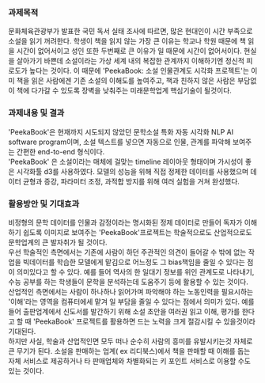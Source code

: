 ### 과제목적

문화체육관광부가 발표한 국민 독서 실태 조사에 따르면, 많은 현대인이 시간 부족으로 소설을 읽기 꺼려한다. 학생이 책을 읽지 않는 가장 큰 이유는 학교나 학원 때문에 책 읽을 시간이 없어서이고 성인 또한 두번째로 큰 이유가 일 때문에 시간이 없어서이다. 현실을 살아가기 바쁜데 소설이라는 가상 세계 내의 복잡한 관계까지 이해하기엔 정신적 피로도가 높다는 것이다. 이 때문에 'PeekaBook: 소설 인물관계도 시각화 프로젝트'는 이미 책을 읽은 사람에겐 기존 소설의 이해도를 높여주고, 책과 친하지 않은 사람은 부담없이 책에 다가갈 수 있도록 장벽을 낮춰주는 미래문학업계 핵심기술이 될것이다.  
  
### 과제내용 및 결과  
  
'PeekaBook'은 현재까지 시도되지 않았던 문학소설 특화 자동 시각화 NLP AI software program이며,
소설 텍스트를 넣으면 자동으로 인물, 관계를 파악해 보여주는 간편한 end-to-end 형식이다.   
'PeekaBook' 은 소설이라는 매체에 걸맞는 timeline 레이아웃 형태이며 가시성이 좋은 시각화툴 d3를 사용하였다. 모델의 성능을 위해 직접 정제한 데이터를 사용했으며 데이터 균형과 증강, 파라미터 조정, 과적합 방지를 위해 여러 실험을 거쳐 완성했다.  
  
### 활용방안 및 기대효과  
  
비정형의 문학 데이터를 인물과 감정이라는 명시화된 정제 데이터로 만들어 독자가 이해하기 쉽도록 이미지로 보여주는 'PeekaBook'프로젝트는 학술적으로도 산업적으로도 문학업계의 큰 발자취가 될 것이다.  
우선 학술적인 측면에서는 기존에 사람이 하던 주관적인 의견이 들어갈 수 밖에 없는 작업을 빅데이터를 학습한 모델에게 맡김으로 어느정도 그 bias책임을 줄일 수 있다는 점이 의미있다고 할 수 있다. 예를 들어 역사의 한 일대기 정보를 위인 관계도로 나타내기, 수능 공부를 하는 학생들이 문학을 분석하는데 도움주기 등에 활용할 수 있는 것이다.  
산업적인 측면에서는 사람이 하나하나 읽어가며 파악해야 하는 노동인력을 필요시하는 '이해'라는 영역을 컴퓨터에세 맡겨 일 부담을 줄일 수 있다는 점에서 의미가 있다. 예를 들어 출판업계에서 신도서를 발간하기 위해 소설 초안을 여러권 읽고 이해, 평가를 한다고 할 때 'PeekaBook' 프로젝트를 활용하면 드는 노력을 크게 절감시킬 수 있을것이라 기대된다.  
하지만 사실, 학술과 산업적인면 모두 떠나 순수히 사람의 흥미를 유발시키는것 자체로 큰 무기가 된다. 소설을 판매하는 업계( ex 리디북스)에서 책을 판매할 때 이해를 돕는 자체 서비스로 제공하거나 타 판매업체와 차별화되는 키 포인트 서비스로 이용할 수도 있는 것이다.
